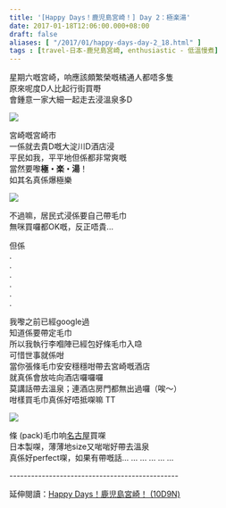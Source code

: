 ```yaml
---
title: '[Happy Days！鹿児島宮崎！] Day 2：極楽湯'
date: 2017-01-18T12:06:00.000+08:00
draft: false
aliases: [ "/2017/01/happy-days-day-2_18.html" ]
tags : [travel-日本-鹿兒島宮崎, enthusiastic - 低溫慢煮]
---
```


星期六嘅宮崎，响應該頗繁榮嘅橘通人都唔多隻  
原來呢度D人比起行街買嘢  
會鍾意一家大細一起走去浸溫泉多D  

![](/images/kojkmi2f.jpg)

宮崎嘅宮崎市  
一係就去貴D嘅大淀川D酒店浸  
平民如我，平平地但係都非常爽嘅  
當然要嚟**極・楽・湯**！  
如其名真係爆極樂  

![](/images/kojkmi2f1.jpg)

不過嘛，居民式浸係要自己帶毛巾  
無咪買囉都OK嘅，反正唔貴...  
  
但係  
.  
.  
.  
.  
.  
.  
  
我嚟之前已經google過  
知道係要帶定毛巾  
所以我執行李嗰陣已經包好條毛巾入喼  
可惜世事就係咁  
當你張條毛巾安安穩穩咁帶去宮崎嘅酒店  
就真係會放咗向酒店囉囉囉  
莫講話帶去溫泉；連酒店房門都無出過囉（唉～）  
咁樣買毛巾真係好唔抵㗎嘛 TT  

![](/images/hakutowel.jpg)

條 (pack)毛巾响[名古屋](https://hidie.net/nagoya8d7n/)買㗎  
日本製㗎，薄薄地size又啱啱好帶去溫泉  
真係好perfect㗎，如果有帶嘅話... ... ... ... ... ...  
  
\-----------------------------------------------  
  
延伸閱讀：[Happy Days！鹿児島宮崎！ (10D9N)](https://hidie.net/kojkmi10d9n/)
